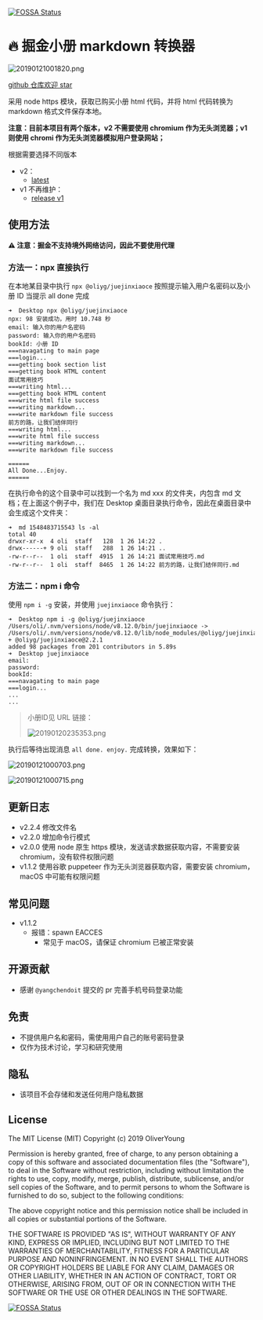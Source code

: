 [![FOSSA Status](https://app.fossa.io/api/projects/git%2Bgithub.com%2Foliyg%2Fjuejinxiaoce.svg?type=shield)](https://app.fossa.io/projects/git%2Bgithub.com%2Foliyg%2Fjuejinxiaoce?ref=badge_shield)

# 🔥 掘金小册 markdown 转换器

![20190121001820.png](https://i.loli.net/2019/01/21/5c449f4dbc3d5.png)

[github 仓库欢迎 star](https://github.com/oliyg/juejinxiaoce)

采用 node https 模块，获取已购买小册 html 代码，并将 html 代码转换为 markdown 格式文件保存本地。

**注意：目前本项目有两个版本，v2 不需要使用 chromium 作为无头浏览器；v1 则使用 chromi 作为无头浏览器模拟用户登录网站；**

根据需要选择不同版本

- v2：
  - [latest](https://github.com/oliyg/juejinxiaoce/releases)
- v1 不再维护：
  - [release v1](https://github.com/oliyg/juejinxiaoce/releases/tag/1.1.2)

## 使用方法

**⚠️ 注意：掘金不支持境外网络访问，因此不要使用代理**

### 方法一：npx 直接执行

在本地某目录中执行 `npx @oliyg/juejinxiaoce` 按照提示输入用户名密码以及小册 ID 当提示 all done 完成

```
➜  Desktop npx @oliyg/juejinxiaoce
npx: 98 安装成功，用时 10.748 秒
email: 输入你的用户名密码
password: 输入你的用户名密码
bookId: 小册 ID
===navagating to main page
===login...
===getting book section list
===getting book HTML content
面试常用技巧
===writing html...
===getting book HTML content
===write html file success
===writing markdown...
===write markdown file success
前方的路，让我们结伴同行
===writing html...
===write html file success
===writing markdown...
===write markdown file success

======
All Done...Enjoy.
======
```

在执行命令的这个目录中可以找到一个名为 md xxx 的文件夹，内包含 md 文档；在上面这个例子中，我们在 Desktop 桌面目录执行命令，因此在桌面目录中会生成这个文件夹：

```shell
➜  md 1548483715543 ls -al
total 40
drwxr-xr-x  4 oli  staff   128  1 26 14:22 .
drwx------+ 9 oli  staff   288  1 26 14:21 ..
-rw-r--r--  1 oli  staff  4915  1 26 14:21 面试常用技巧.md
-rw-r--r--  1 oli  staff  8465  1 26 14:22 前方的路，让我们结伴同行.md
```

### 方法二：npm i 命令

使用 `npm i -g` 安装，并使用 `juejinxiaoce` 命令执行：

```
➜  Desktop npm i -g @oliyg/juejinxiaoce
/Users/oli/.nvm/versions/node/v8.12.0/bin/juejinxiaoce -> /Users/oli/.nvm/versions/node/v8.12.0/lib/node_modules/@oliyg/juejinxiaoce/bin/juejinxiaoce
+ @oliyg/juejinxiaoce@2.2.1
added 98 packages from 201 contributors in 5.89s
➜  Desktop juejinxiaoce
email:
password:
bookId:
===navagating to main page
===login...
...
...
```

> 小册ID见 URL 链接：
> 
> ![20190120235353.png](https://i.loli.net/2019/01/20/5c4499929e48e.png)

执行后等待出现消息 `all done. enjoy.` 完成转换，效果如下：

![20190121000703.png](https://i.loli.net/2019/01/21/5c449ca8d869e.png)

![20190121000715.png](https://i.loli.net/2019/01/21/5c449cb443d62.png)

## 更新日志

- v2.2.4 修改文件名
- v2.2.0 增加命令行模式
- v2.0.0 使用 node 原生 https 模块，发送请求数据获取内容，不需要安装 chromium，没有软件权限问题
- v1.1.2 使用谷歌 puppeteer 作为无头浏览器获取内容，需要安装 chromium，macOS 中可能有权限问题

## 常见问题

- v1.1.2
  - 报错：spawn EACCES
    - 常见于 macOS，请保证 chromium 已被正常安装

## 开源贡献

- 感谢 `@yangchendoit` 提交的 pr 完善手机号码登录功能

## 免责

- 不提供用户名和密码，需使用用户自己的账号密码登录
- 仅作为技术讨论，学习和研究使用

## 隐私

- 该项目不会存储和发送任何用户隐私数据

## License

The MIT License (MIT)
Copyright (c) 2019 OliverYoung


Permission is hereby granted, free of charge, to any person obtaining a copy
of this software and associated documentation files (the "Software"), to deal
in the Software without restriction, including without limitation the rights
to use, copy, modify, merge, publish, distribute, sublicense, and/or sell
copies of the Software, and to permit persons to whom the Software is
furnished to do so, subject to the following conditions:

The above copyright notice and this permission notice shall be included in all
copies or substantial portions of the Software.

THE SOFTWARE IS PROVIDED "AS IS", WITHOUT WARRANTY OF ANY KIND,
EXPRESS OR IMPLIED, INCLUDING BUT NOT LIMITED TO THE WARRANTIES OF
MERCHANTABILITY, FITNESS FOR A PARTICULAR PURPOSE AND NONINFRINGEMENT.
IN NO EVENT SHALL THE AUTHORS OR COPYRIGHT HOLDERS BE LIABLE FOR ANY CLAIM,
DAMAGES OR OTHER LIABILITY, WHETHER IN AN ACTION OF CONTRACT, TORT OR
OTHERWISE, ARISING FROM, OUT OF OR IN CONNECTION WITH THE SOFTWARE OR THE USE
OR OTHER DEALINGS IN THE SOFTWARE.

[![FOSSA Status](https://app.fossa.io/api/projects/git%2Bgithub.com%2Foliyg%2Fjuejinxiaoce.svg?type=large)](https://app.fossa.io/projects/git%2Bgithub.com%2Foliyg%2Fjuejinxiaoce?ref=badge_large)
